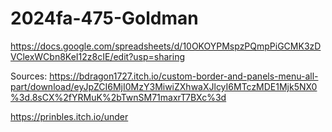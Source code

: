 # 2024fa-475-Goldman

<https://docs.google.com/spreadsheets/d/10OKOYPMspzPQmpPiGCMK3zDVClexWCbn8KeI12z8cIE/edit?usp=sharing>

Sources:
<https://bdragon1727.itch.io/custom-border-and-panels-menu-all-part/download/eyJpZCI6MjI0MzY3MiwiZXhwaXJlcyI6MTczMDE1Mjk5NX0%3d.8sCX%2fYRMuK%2bTwnSM71maxrT7BXc%3d>

<https://prinbles.itch.io/under>

